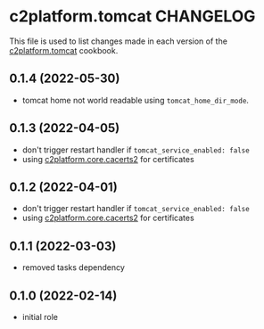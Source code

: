 # c2platform.tomcat CHANGELOG

This file is used to list changes made in each version of the [c2platform.tomcat](https://github.com/c2platform/ansible-role-tomcat) cookbook.

## 0.1.4 (2022-05-30)

* tomcat home not world readable using `tomcat_home_dir_mode`.

## 0.1.3 (2022-04-05)

* don't trigger restart handler if `tomcat_service_enabled: false`
* using [c2platform.core.cacerts2](https://github.com/c2platform/ansible-collection-core/tree/master/roles/cacerts2) for certificates

## 0.1.2 (2022-04-01)

* don't trigger restart handler if `tomcat_service_enabled: false`
* using [c2platform.core.cacerts2](https://github.com/c2platform/ansible-collection-core/tree/master/roles/cacerts2) for certificates

## 0.1.1 (2022-03-03)

* removed tasks dependency

## 0.1.0 (2022-02-14)

* initial role
